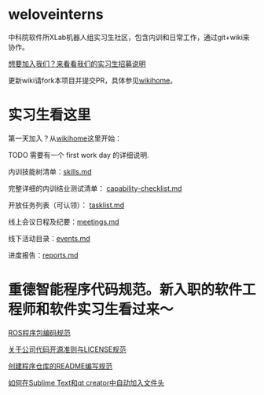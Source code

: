 # weloveinterns

中科院软件所XLab机器人组实习生社区，包含内训和日常工作，通过git+wiki来协作。

[想要加入我们？来看看我们的实习生招募说明](so-you-want-to-join-us.md)

更新wiki请fork本项目并提交PR，具体参见[wikihome](https://github.com/lazyparser/weloveinterns/wiki)。

# 实习生看这里

第一天加入？从[wikihome](https://github.com/lazyparser/weloveinterns/wiki)这里开始：

TODO 需要有一个 first work day 的详细说明.

内训技能树清单：[skills.md](skills.md)

完整详细的内训结业测试清单： [capability-checklist.md](capability-checklist.md)

开放任务列表（可认领）： [tasklist.md](tasklist.md)

线上会议日程及纪要：[meetings.md](meetings.md)

线下活动目录：[events.md](events.md)

进度报告：[reports.md](reports.md)

# 重德智能程序代码规范。新入职的软件工程师和软件实习生看过来～

[ROS程序包编码规范](https://yt.droid.ac.cn/beijing/weloveinterns/wikis/ROS%E7%A8%8B%E5%BA%8F%E5%8C%85%E7%BC%96%E7%A0%81%E8%A7%84%E8%8C%83)

[关于公司代码开源准则与LICENSE规范](https://yt.droid.ac.cn/beijing/weloveinterns/wikis/%E5%85%B3%E4%BA%8E%E5%85%AC%E5%8F%B8%E4%BB%A3%E7%A0%81%E5%BC%80%E6%BA%90%E5%87%86%E5%88%99%E4%B8%8ELICENSE%E8%A7%84%E8%8C%83)

[创建程序仓库的README编写规范](https://yt.droid.ac.cn/beijing/weloveinterns/wikis/%E5%88%9B%E5%BB%BA%E7%A8%8B%E5%BA%8F%E4%BB%93%E5%BA%93%E7%9A%84README%E7%BC%96%E5%86%99%E8%A7%84%E8%8C%83)

[如何在Sublime Text和qt creator中自动加入文件头](https://yt.droid.ac.cn/beijing/weloveinterns/wikis/%E5%A6%82%E4%BD%95%E5%9C%A8Sublime-Text%E5%92%8Cqt-creator%E4%B8%AD%E8%87%AA%E5%8A%A8%E5%8A%A0%E5%85%A5%E6%96%87%E4%BB%B6%E5%A4%B4)



